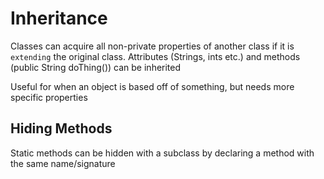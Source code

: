 # Inheritance

Classes can acquire all non-private properties of another class if it is `extending` the original class. 
Attributes (Strings, ints etc.) and methods (public String doThing()) can be inherited

Useful for when an object is based off of something, but needs more specific properties

## Hiding Methods

Static methods can be hidden with a subclass by declaring a method with the same name/signature